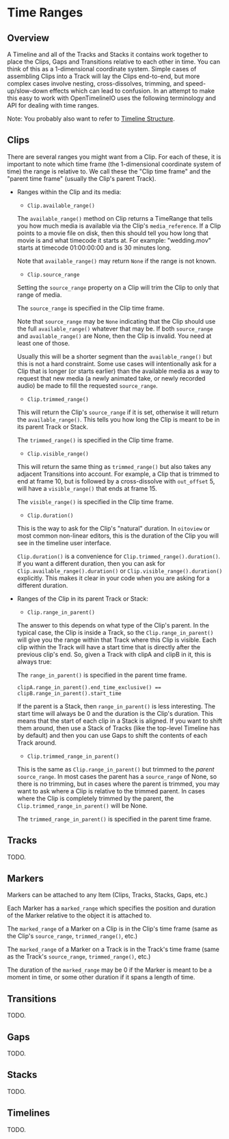 # Time Ranges

Overview
----------

A Timeline and all of the Tracks and Stacks it contains work together to place
the Clips, Gaps and Transitions relative to each other in time. You can think
of this as a 1-dimensional coordinate system. Simple cases of assembling Clips
into a Track will lay the Clips end-to-end, but more complex cases involve
nesting, cross-dissolves, trimming, and speed-up/slow-down effects which can
lead to confusion. In an attempt to make this easy to work with OpenTimelineIO 
uses the following terminology and API for dealing with time ranges.

Note: You probably also want to refer to [Timeline Structure](otio-timeline-structure.html).

Clips
-------

There are several ranges you might want from a Clip. For each of these, it is
important to note which time frame (the 1-dimensional coordinate system of time)
the range is relative to. We call these the "Clip time frame" and the "parent
time frame" (usually the Clip's parent Track).

- Ranges within the Clip and its media:

    - `Clip.available_range()`

    The `available_range()` method on Clip returns a TimeRange that tells you
    how much media is available via the Clip's `media_reference`. If a Clip 
    points to a movie file on disk, then this should tell you how long that 
    movie is and what timecode it starts at. For example: "wedding.mov" starts 
    at timecode 01:00:00:00 and is 30 minutes long.

    Note that `available_range()` may return `None` if the range is not known.

    - `Clip.source_range`

    Setting the `source_range` property on a Clip will trim the Clip to only 
    that range of media.

    The `source_range` is specified in the Clip time frame.

    Note that `source_range` may be `None` indicating that the Clip should use
    the full `available_range()` whatever that may be. If both `source_range`
    and `available_range()` are None, then the Clip is invalid. You need at
    least one of those.

    Usually this will be a shorter segment than the `available_range()` but this
    is not a hard constraint. Some use cases will intentionally ask for
    a Clip that is longer (or starts earlier) than the available media as a way
    to request that new media (a newly animated take, or newly recorded audio) 
    be made to fill the requested `source_range`.

    - `Clip.trimmed_range()`

    This will return the Clip's `source_range` if it is set, otherwise it will
    return the `available_range()`. This tells you how long the Clip is meant to
    be in its parent Track or Stack.

    The `trimmed_range()` is specified in the Clip time frame.

    - `Clip.visible_range()`

    This will return the same thing as `trimmed_range()` but also takes any 
    adjacent Transitions into account. For example, a Clip that is trimmed to 
    end at frame 10, but is followed by a cross-dissolve with `out_offset` 5, 
    will have a `visible_range()` that ends at frame 15.

    The `visible_range()` is specified in the Clip time frame.

    - `Clip.duration()`
    
    This is the way to ask for the Clip's "natural" duration. In `oitoview` or
    most common non-linear editors, this is the duration of the Clip you will
    see in the timeline user interface.

    `Clip.duration()` is a convenience for `Clip.trimmed_range().duration()`.
    If you want a
    different duration, then you can ask for `Clip.available_range().duration()`
    or `Clip.visible_range().duration()` explicitly. This makes it clear in your
    code when you are asking for a different duration.

- Ranges of the Clip in its parent Track or Stack:

    - `Clip.range_in_parent()`
    
    The answer to this depends on what type of the Clip's parent. In the
    typical case, the Clip is inside a Track, so the `Clip.range_in_parent()`
    will give you the range within that Track where this Clip is visible.
    Each clip within the Track will have a start time that is directly after
    the previous clip's end. So, given a Track with clipA and clipB in it,
    this is always true:
    
    The `range_in_parent()` is specified in the parent time frame.
    
    `clipA.range_in_parent().end_time_exclusive() == clipB.range_in_parent().start_time`
    
    If the parent is a Stack, then `range_in_parent()` is less interesting. The
    start time will always be 0 and the duration is the Clip's duration. This
    means that the start of each clip in a Stack is aligned. If you want to
    shift them around, then use a Stack of Tracks (like the top-level Timeline
    has by default) and then you can use Gaps to shift the contents of each
    Track around.
    
    - `Clip.trimmed_range_in_parent()`
    
    This is the same as `Clip.range_in_parent()` but trimmed to the *parent*
    `source_range`. In most cases the parent has a `source_range` of None, so
    there is no trimming, but in cases where the parent is trimmed, you may
    want to ask where a Clip is relative to the trimmed parent. In cases where
    the Clip is completely trimmed by the parent, the 
    `Clip.trimmed_range_in_parent()` will be None.
   
    The `trimmed_range_in_parent()` is specified in the parent time frame.

Tracks
--------

TODO.

Markers
---------

Markers can be attached to any Item (Clips, Tracks, Stacks, Gaps, etc.)

Each Marker has a `marked_range` which specifies the position and duration of
the Marker relative to the object it is attached to.

The `marked_range` of a Marker on a Clip is in the Clip's time frame (same as 
the Clip's `source_range`, `trimmed_range()`, etc.)

The `marked_range` of a Marker on a Track is in the Track's time frame (same as 
the Track's `source_range`, `trimmed_range()`, etc.)

The duration of the `marked_range` may be 0 if the Marker is meant to be a
moment in time, or some other duration if it spans a length of time.


Transitions
-------------

TODO.

Gaps
------

TODO.

Stacks
--------

TODO.

Timelines
-----------

TODO.
